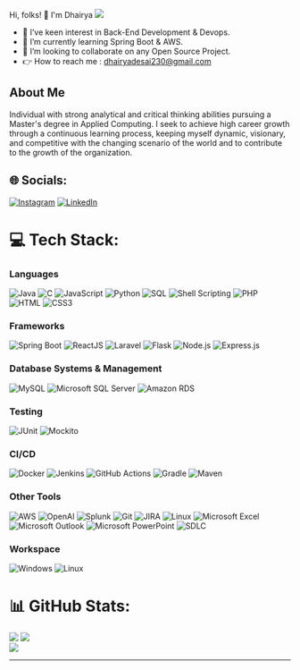 Hi, folks! :wave: I'm Dhairya [![](https://visitcount.itsvg.in/api?id=dhairya-desai&icon=0&color=3)](https://visitcount.itsvg.in)
- 👀 I’ve keen interest in Back-End Development & Devops.
- 🌱 I’m currently learning Spring Boot & AWS.
- 💞️ I’m looking to collaborate on any Open Source Project.
- :point_right: How to reach me : dhairyadesai230@gmail.com

## About Me
Individual with strong analytical and critical thinking abilities pursuing a Master's degree
in Applied Computing. I seek to achieve high career growth through a continuous learning process,
keeping myself dynamic, visionary, and competitive with the changing scenario
of the world and to contribute to the growth of the organization.

## 🌐 Socials:
[![Instagram](https://img.shields.io/badge/Instagram-%23E4405F.svg?logo=Instagram&logoColor=white)](https://instagram.com/dhairya_desai) [![LinkedIn](https://img.shields.io/badge/LinkedIn-%230077B5.svg?logo=linkedin&logoColor=white)](https://linkedin.com/in/dhairya-desai-24b561202/)

# 💻 Tech Stack:

### Languages
![Java](https://img.shields.io/badge/Java-%23ED8B00.svg?style=for-the-badge&logo=openjdk&logoColor=white) 
![C](https://img.shields.io/badge/C-%2300599C.svg?style=for-the-badge&logo=c&logoColor=white)
![JavaScript](https://img.shields.io/badge/JavaScript-%23323330.svg?style=for-the-badge&logo=javascript&logoColor=%23F7DF1E) 
![Python](https://img.shields.io/badge/Python-3670A0?style=for-the-badge&logo=python&logoColor=ffdd54) 
![SQL](https://img.shields.io/badge/SQL-%2307405e.svg?style=for-the-badge&logo=postgresql&logoColor=white) 
![Shell Scripting](https://img.shields.io/badge/Shell_Scripting-%23121011.svg?style=for-the-badge&logo=gnu-bash&logoColor=white) 
![PHP](https://img.shields.io/badge/PHP-%23777BB4.svg?style=for-the-badge&logo=php&logoColor=white) 
![HTML](https://img.shields.io/badge/HTML-%23E34F26.svg?style=for-the-badge&logo=html5&logoColor=white)
![CSS3](https://img.shields.io/badge/CSS3-%231572B6.svg?style=for-the-badge&logo=css3&logoColor=white)

### Frameworks
![Spring Boot](https://img.shields.io/badge/Spring%20Boot-%236DB33F.svg?style=for-the-badge&logo=spring-boot&logoColor=white) 
![ReactJS](https://img.shields.io/badge/React-%2320232a.svg?style=for-the-badge&logo=react&logoColor=%2361DAFB) 
![Laravel](https://img.shields.io/badge/Laravel-%23FF2D20.svg?style=for-the-badge&logo=laravel&logoColor=white)
![Flask](https://img.shields.io/badge/Flask-%23000000.svg?style=for-the-badge&logo=flask&logoColor=white)
![Node.js](https://img.shields.io/badge/Node.js-6DA55F?style=for-the-badge&logo=node.js&logoColor=white)
![Express.js](https://img.shields.io/badge/Express.js-%23404d59.svg?style=for-the-badge&logo=express&logoColor=%2361DAFB)


### Database Systems & Management
![MySQL](https://img.shields.io/badge/MySQL-%2300000f.svg?style=for-the-badge&logo=mysql&logoColor=white) 
![Microsoft SQL Server](https://img.shields.io/badge/Microsoft%20SQL%20Server-%23CC2927.svg?style=for-the-badge&logo=microsoft-sql-server&logoColor=white) 
![Amazon RDS](https://img.shields.io/badge/Amazon%20RDS-%2300A1F1.svg?style=for-the-badge&logo=amazon-rds&logoColor=white) 

### Testing
![JUnit](https://img.shields.io/badge/JUnit-%2325A162.svg?style=for-the-badge&logo=junit5&logoColor=white) 
![Mockito](https://img.shields.io/badge/Mockito-%23007ACC.svg?style=for-the-badge&logo=mockito&logoColor=white) 


### CI/CD
![Docker](https://img.shields.io/badge/Docker-%232496ED.svg?style=for-the-badge&logo=docker&logoColor=white) 
![Jenkins](https://img.shields.io/badge/Jenkins-%23D24939.svg?style=for-the-badge&logo=jenkins&logoColor=white) 
![GitHub Actions](https://img.shields.io/badge/GitHub%20Actions-%232671E5.svg?style=for-the-badge&logo=github-actions&logoColor=white) 
![Gradle](https://img.shields.io/badge/Gradle-%2302303A.svg?style=for-the-badge&logo=gradle&logoColor=white) 
![Maven](https://img.shields.io/badge/Maven-%23C71A36.svg?style=for-the-badge&logo=apache-maven&logoColor=white) 

### Other Tools
![AWS](https://img.shields.io/badge/AWS-%23FF9900.svg?style=for-the-badge&logo=amazon-aws&logoColor=white) 
![OpenAI](https://img.shields.io/badge/OpenAI-%2300599C.svg?style=for-the-badge&logo=openai&logoColor=white) 
![Splunk](https://img.shields.io/badge/Splunk-%2300000F.svg?style=for-the-badge&logo=splunk&logoColor=white) 
![Git](https://img.shields.io/badge/Git-%23F05033.svg?style=for-the-badge&logo=git&logoColor=white) 
![JIRA](https://img.shields.io/badge/JIRA-%230A0FFF.svg?style=for-the-badge&logo=jira&logoColor=white) 
![Linux](https://img.shields.io/badge/Linux-%23FCC624.svg?style=for-the-badge&logo=linux&logoColor=black) 
![Microsoft Excel](https://img.shields.io/badge/Microsoft%20Excel-%23217346.svg?style=for-the-badge&logo=microsoft-excel&logoColor=white) 
![Microsoft Outlook](https://img.shields.io/badge/Microsoft%20Outlook-%230078D4.svg?style=for-the-badge&logo=microsoft-outlook&logoColor=white) 
![Microsoft PowerPoint](https://img.shields.io/badge/Microsoft%20PowerPoint-%23B7472A.svg?style=for-the-badge&logo=microsoft-powerpoint&logoColor=white) 
![SDLC](https://img.shields.io/badge/SDLC-%23000000.svg?style=for-the-badge&logo=software-development&logoColor=white) 

### Workspace
![Windows](https://img.shields.io/badge/Windows-%230078D6.svg?style=for-the-badge&logo=windows&logoColor=white) 
![Linux](https://img.shields.io/badge/Linux-%23FCC624.svg?style=for-the-badge&logo=linux&logoColor=black) 

# 📊 GitHub Stats:
![](https://github-readme-stats.vercel.app/api?username=dhairya-desai&theme=swift&hide_border=false&include_all_commits=true&count_private=true)
![](https://github-readme-streak-stats.herokuapp.com/?user=dhairya-desai&theme=swift&hide_border=false)<br/>
![](https://github-readme-stats.vercel.app/api/top-langs/?username=dhairya-desai&theme=swift&hide_border=false&include_all_commits=true&count_private=true&layout=compact)

---

<!-- Proudly created with GPRM ( https://gprm.itsvg.in ) -->
